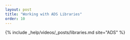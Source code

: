 ```yaml
---
layout: post
title: "Working with ADS Libraries"
order: 10
---
```


{% include _help/videos/_posts/libraries.md site="ADS" %}
